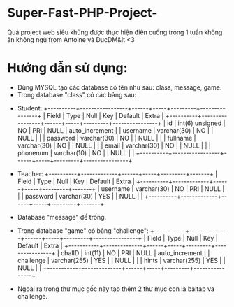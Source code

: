 # Super-Fast-PHP-Project-
Quả project web siêu khủng được thực hiện điên cuồng trong 1 tuần không ăn không ngủ from Antoine và DucDM&lt <3

# Hướng dẫn sử dụng:
- Dùng MYSQL tạo các database có tên như sau: class, message, game.
- Trong database "class" có các bảng sau:
+ Student:
+----------+-----------------+------+-----+---------+----------------+
| Field    | Type            | Null | Key | Default | Extra          |
+----------+-----------------+------+-----+---------+----------------+
| id       | int(6) unsigned | NO   | PRI | NULL    | auto_increment |
| username | varchar(30)     | NO   |     | NULL    |                |
| password | varchar(30)     | NO   |     | NULL    |                |
| fullname | varchar(30)     | NO   |     | NULL    |                |
| email    | varchar(30)     | NO   |     | NULL    |                |
| phonenum | varchar(10)     | NO   |     | NULL    |                |
+----------+-----------------+------+-----+---------+----------------+

+ Teacher:
+----------+-------------+------+-----+---------+-------+
| Field    | Type        | Null | Key | Default | Extra |
+----------+-------------+------+-----+---------+-------+
| username | varchar(30) | NO   | PRI | NULL    |       |
| password | varchar(30) | YES  |     | NULL    |       |
+----------+-------------+------+-----+---------+-------+

- Database "message" để trống.
- Trong database "game" có bảng "challenge":
+-----------+--------------+------+-----+---------+----------------+
| Field     | Type         | Null | Key | Default | Extra          |
+-----------+--------------+------+-----+---------+----------------+
| chalID    | int(11)      | NO   | PRI | NULL    | auto_increment |
| challenge | varchar(255) | YES  |     | NULL    |                |
| hints     | varchar(255) | YES  |     | NULL    |                |
+-----------+--------------+------+-----+---------+----------------+

- Ngoài ra trong thư mục gốc này tạo thêm 2 thư mục con là baitap va challenge.
